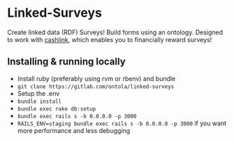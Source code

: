 # Linked-Surveys

Create linked data (RDF) Surveys! Build forms using an ontology. Designed to work with [cashlink](https://gitlab.com/ontola/cashlink), which enables you to financially reward surveys!

## Installing & running locally

- Install ruby (preferably using rvm or rbenv) and bundle
- `git clone https://gitlab.com/ontola/linked-surveys`
- Setup the .env
- `bundle install`
- `bundle exec rake db:setup`
- `bundle exec rails s -b 0.0.0.0 -p 3000`
- `RAILS_ENV=staging bundle exec rails s -b 0.0.0.0 -p 3000` if you want more performance and less debugging
